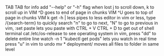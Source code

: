TAB TAB for info
 add "--help" or "-h" flag when lost
 j to scroll down, k to scroll up in VIM
 ^D goes to end of page in chunks VIM
 ^U goes to top of page in chunks VIM
 k get -h | less pipes to less editor
 in vim or less, type /{search-term} to quickly search
	 "n" to go to next, "N" to go to previous
in vim, :set paste lets you paste with CTRL + V
CTRL + D to get out of shell terminal
 cat /etc/os-release to see operating system
 in vim, press "dd" to delete entire line
 watch -n 1 "kubectl get pods" lets you watch in real time
 press "u" in vim to undo
 mv * deployment/ moves all files to folder in same level